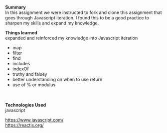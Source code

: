  <strong>Summary</strong><br/>
In this assignment we were instructed to fork and clone this assignment that goes through Javascript iteration. I found this to be a good practice to sharpen my skills and expand my knowledge. 

<strong>Things learned</strong><br/>
expanded and reinforced my knowledge into Javascript iteration<br/>
  - map<br/>
  - filter<br/>
  - find<br/>
  - includes<br/>
  - indexOf<br/>
  - truthy and falsey<br/>
  - better understanding on when to use return<br/>
  - use of % or modulus <br/>
  

<br/> 
<br/>
<strong>Technologies Used</strong><br/>
javascript<br/>

https://www.javascript.com/ <br/>
https://reactjs.org/
